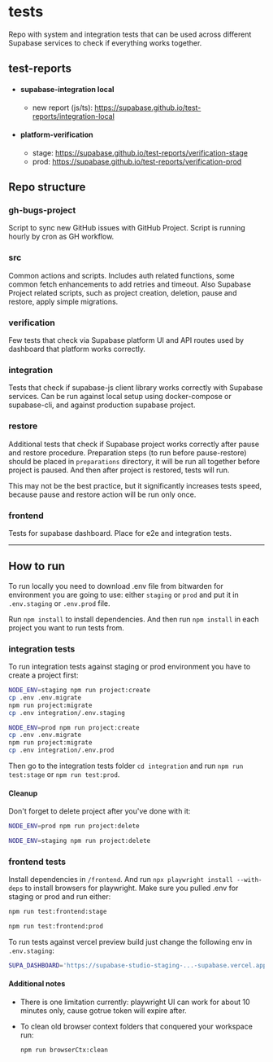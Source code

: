 # tests

Repo with system and integration tests that can be used across different Supabase services to check if everything works together.

## test-reports

- #### supabase-integration local

  - new report (js/ts): <https://supabase.github.io/test-reports/integration-local>

- #### platform-verification

  - stage: <https://supabase.github.io/test-reports/verification-stage>
  - prod: <https://supabase.github.io/test-reports/verification-prod>

## Repo structure

### gh-bugs-project

Script to sync new GitHub issues with GitHub Project. Script is running hourly by cron as GH workflow.

### src

Common actions and scripts. Includes auth related functions, some common fetch enhancements to add retries and timeout. Also Supabase Project related scripts, such as project creation, deletion, pause and restore, apply simple migrations.

### verification

Few tests that check via Supabase platform UI and API routes used by dashboard that platform works correctly.

### integration

Tests that check if supabase-js client library works correctly with Supabase services. Can be run against local setup using docker-compose or supabase-cli, and against production supabase project.

### restore

Additional tests that check if Supabase project works correctly after pause and restore procedure. Preparation steps (to run before pause-restore) should be placed in `preparations` directory, it will be run all together before project is paused. And then after project is restored, tests will run.

This may not be the best practice, but it significantly increases tests speed, because pause and restore action will be run only once.

### frontend

Tests for supabase dashboard. Place for e2e and integration tests.

---

## How to run

To run locally you need to download .env file from bitwarden for environment you are going to use: either `staging` or `prod` and put it in `.env.staging` or `.env.prod` file.

Run `npm install` to install dependencies. And then run `npm install` in each project you want to run tests from.

### integration tests

To run integration tests against staging or prod environment you have to create a project first:

```bash
NODE_ENV=staging npm run project:create
cp .env .env.migrate
npm run project:migrate
cp .env integration/.env.staging
```

```bash
NODE_ENV=prod npm run project:create
cp .env .env.migrate
npm run project:migrate
cp .env integration/.env.prod
```

Then go to the integration tests folder `cd integration` and run `npm run test:stage` or `npm run test:prod`.

#### **Cleanup**

Don't forget to delete project after you've done with it:

```bash
NODE_ENV=prod npm run project:delete
```

```bash
NODE_ENV=staging npm run project:delete
```

### frontend tests

Install dependencies in `/frontend`. And run `npx playwright install --with-deps` to install browsers for playwright. Make sure you pulled .env for staging or prod and run either:

```bash
npm run test:frontend:stage
```

```bash
npm run test:frontend:prod
```

To run tests against vercel preview build just change the following env in `.env.staging`:

```bash
SUPA_DASHBOARD='https://supabase-studio-staging-...-supabase.vercel.app'
```

#### **Additional notes**

- There is one limitation currently: playwright UI can work for about 10 minutes only, cause gotrue token will expire after.

- To clean old browser context folders that conquered your workspace run:

  ```bash
  npm run browserCtx:clean
  ```
